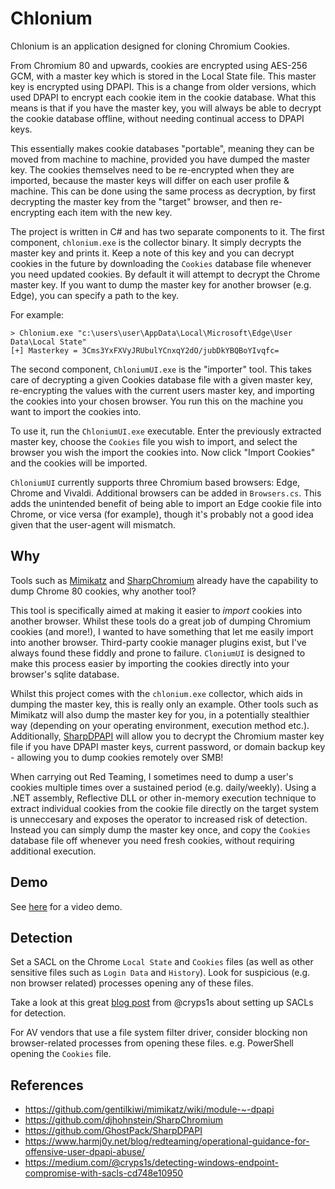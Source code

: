 # Chlonium
Chlonium is an application designed for cloning Chromium Cookies.

From Chromium 80 and upwards, cookies are encrypted using AES-256 GCM, with a master key which is stored in the Local State file. This master key is encrypted using DPAPI. This is a change from older versions, which used DPAPI to encrypt each cookie item in the cookie database. What this means is that if you have the master key, you will always be able to decrypt the cookie database offline, without needing continual access to DPAPI keys.

This essentially makes cookie databases "portable", meaning they can be moved from machine to machine, provided you have dumped the master key. The cookies themselves need to be re-encrypted when they are imported, because the master keys will differ on each user profile & machine. This can be done using the same process as decryption, by first decrypting the master key from the "target" browser, and then re-encrypting each item with the new key.

The project is written in C# and has two separate components to it. The first component, `chlonium.exe` is the collector binary. It simply decrypts the master key and prints it. Keep a note of this key and you can decrypt cookies in the future by downloading the `Cookies` database file whenever you need updated cookies. By default it will attempt to decrypt the Chrome master key. If you want to dump the master key for another browser (e.g. Edge), you can specify a path to the key.

For example:

```
> Chlonium.exe "c:\users\user\AppData\Local\Microsoft\Edge\User Data\Local State"
[+] Masterkey = 3Cms3YxFXVyJRUbulYCnxqY2dO/jubDkYBQBoYIvqfc=
```

The second component, `ChloniumUI.exe` is the "importer" tool. This takes care of decrypting a given Cookies database file with a given master key, re-encrypting the values with the current users master key, and importing the cookies into your chosen browser. You run this on the machine you want to import the cookies into.

To use it, run the `ChloniumUI.exe` executable. Enter the previously extracted master key, choose the `Cookies` file you wish to import, and select the browser you wish the import the cookies into. Now click "Import Cookies" and the cookies will be imported.

`ChloniumUI` currently supports three Chromium based browsers: Edge, Chrome and Vivaldi. Additional browsers can be added in `Browsers.cs`. This adds the unintended benefit of being able to import an Edge cookie file into Chrome, or vice versa (for example), though it's probably not a good idea given that the user-agent will mismatch.

## Why

Tools such as [Mimikatz](https://github.com/gentilkiwi/mimikatz/wiki/module-~-dpapi) and [SharpChromium](https://github.com/djhohnstein/SharpChromium) already have the capability to dump Chrome 80 cookies, why another tool?

This tool is specifically aimed at making it easier to *import* cookies into another browser. Whilst these tools do a great job of dumping Chromium cookies (and more!), I wanted to have something that let me easily import into another browser. Third-party cookie manager plugins exist, but I've always found these fiddly and prone to failure. `CloniumUI` is designed to make this process easier by importing the cookies directly into your browser's sqlite database.

Whilst this project comes with the `chlonium.exe` collector, which aids in dumping the master key, this is really only an example. Other tools such as Mimikatz will also dump the master key for you, in a potentially stealthier way (depending on your operating environment, execution method etc.). Additionally, [SharpDPAPI](https://github.com/GhostPack/SharpDPAPI#statekeys) will allow you to decrypt the Chromium master key file if you have DPAPI master keys, current password, or domain backup key - allowing you to dump cookies remotely over SMB!

When carrying out Red Teaming, I sometimes need to dump a user's cookies multiple times over a sustained period (e.g. daily/weekly). Using a .NET assembly, Reflective DLL or other in-memory execution technique to extract individual cookies from the cookie file directly on the target system is unneccesary and exposes the operator to increased risk of detection. Instead you can simply dump the master key once, and copy the `Cookies` database file off whenever you need fresh cookies, without requiring additional execution.

## Demo

See [here](https://vimeo.com/452632559?quality=1080p) for a video demo.

## Detection

Set a SACL on the Chrome `Local State` and `Cookies` files (as well as other sensitive files such as `Login Data` and `History`). Look for suspicious (e.g. non browser related) processes opening any of these files.

Take a look at this great [blog post](https://medium.com/@cryps1s/detecting-windows-endpoint-compromise-with-sacls-cd748e10950) from @cryps1s about setting up SACLs for detection.

For AV vendors that use a file system filter driver, consider blocking non browser-related processes from opening these files. e.g. PowerShell opening the `Cookies` file.

## References

* https://github.com/gentilkiwi/mimikatz/wiki/module-~-dpapi
* https://github.com/djhohnstein/SharpChromium
* https://github.com/GhostPack/SharpDPAPI
* https://www.harmj0y.net/blog/redteaming/operational-guidance-for-offensive-user-dpapi-abuse/
* https://medium.com/@cryps1s/detecting-windows-endpoint-compromise-with-sacls-cd748e10950
